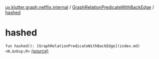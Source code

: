 [uy.klutter.graph.netflix.internal](../index.md) / [GraphRelationPredicateWithBackEdge](index.md) / [hashed](.)


# hashed
`fun hashed(): [GraphRelationPredicateWithBackEdge](index.md)<N,&nbsp;R>` [(source)](https://github.com/kohesive/klutter/blob/master/netflix-graph-jdk6/src/main/kotlin/uy/klutter/graph/netflix/internal/Schema.kt#L160)


